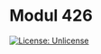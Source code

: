 # Modul 426

 [![License: Unlicense](https://img.shields.io/github/license/ursinn/schule-m426-1)](http://unlicense.org/)
